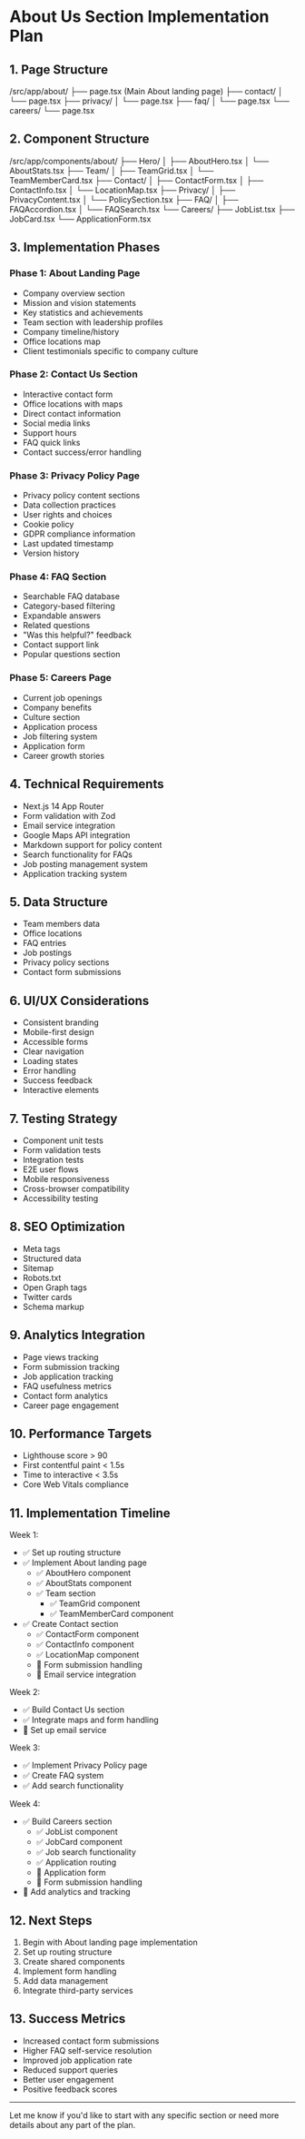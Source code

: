 # About Us Section Implementation Plan

## 1. Page Structure
/src/app/about/
├── page.tsx (Main About landing page)
├── contact/
│   └── page.tsx
├── privacy/
│   └── page.tsx
├── faq/
│   └── page.tsx
└── careers/
    └── page.tsx

## 2. Component Structure
/src/app/components/about/
├── Hero/
│   ├── AboutHero.tsx
│   └── AboutStats.tsx
├── Team/
│   ├── TeamGrid.tsx
│   └── TeamMemberCard.tsx
├── Contact/
│   ├── ContactForm.tsx
│   ├── ContactInfo.tsx
│   └── LocationMap.tsx
├── Privacy/
│   ├── PrivacyContent.tsx
│   └── PolicySection.tsx
├── FAQ/
│   ├── FAQAccordion.tsx
│   └── FAQSearch.tsx
└── Careers/
    ├── JobList.tsx
    ├── JobCard.tsx
    └── ApplicationForm.tsx

## 3. Implementation Phases

### Phase 1: About Landing Page
- Company overview section
- Mission and vision statements
- Key statistics and achievements
- Team section with leadership profiles
- Company timeline/history
- Office locations map
- Client testimonials specific to company culture

### Phase 2: Contact Us Section
- Interactive contact form
- Office locations with maps
- Direct contact information
- Social media links
- Support hours
- FAQ quick links
- Contact success/error handling

### Phase 3: Privacy Policy Page
- Privacy policy content sections
- Data collection practices
- User rights and choices
- Cookie policy
- GDPR compliance information
- Last updated timestamp
- Version history

### Phase 4: FAQ Section
- Searchable FAQ database
- Category-based filtering
- Expandable answers
- Related questions
- "Was this helpful?" feedback
- Contact support link
- Popular questions section

### Phase 5: Careers Page
- Current job openings
- Company benefits
- Culture section
- Application process
- Job filtering system
- Application form
- Career growth stories

## 4. Technical Requirements
- Next.js 14 App Router
- Form validation with Zod
- Email service integration
- Google Maps API integration
- Markdown support for policy content
- Search functionality for FAQs
- Job posting management system
- Application tracking system

## 5. Data Structure
- Team members data
- Office locations
- FAQ entries
- Job postings
- Privacy policy sections
- Contact form submissions

## 6. UI/UX Considerations
- Consistent branding
- Mobile-first design
- Accessible forms
- Clear navigation
- Loading states
- Error handling
- Success feedback
- Interactive elements

## 7. Testing Strategy
- Component unit tests
- Form validation tests
- Integration tests
- E2E user flows
- Mobile responsiveness
- Cross-browser compatibility
- Accessibility testing

## 8. SEO Optimization
- Meta tags
- Structured data
- Sitemap
- Robots.txt
- Open Graph tags
- Twitter cards
- Schema markup

## 9. Analytics Integration
- Page views tracking
- Form submission tracking
- Job application tracking
- FAQ usefulness metrics
- Contact form analytics
- Career page engagement

## 10. Performance Targets
- Lighthouse score > 90
- First contentful paint < 1.5s
- Time to interactive < 3.5s
- Core Web Vitals compliance

## 11. Implementation Timeline
Week 1:
- ✅ Set up routing structure
- ✅ Implement About landing page
  - ✅ AboutHero component
  - ✅ AboutStats component
  - ✅ Team section
    - ✅ TeamGrid component
    - ✅ TeamMemberCard component
- ✅ Create Contact section
  - ✅ ContactForm component
  - ✅ ContactInfo component
  - ✅ LocationMap component
  - 🔄 Form submission handling
  - 🔄 Email service integration

Week 2:
- ✅ Build Contact Us section
- ✅ Integrate maps and form handling
- 🔄 Set up email service

Week 3:
- ✅ Implement Privacy Policy page
- ✅ Create FAQ system
- ✅ Add search functionality

Week 4:
- ✅ Build Careers section
  - ✅ JobList component
  - ✅ JobCard component
  - ✅ Job search functionality
  - ✅ Application routing
  - 🔄 Application form
  - 🔄 Form submission handling
- 🔄 Add analytics and tracking

## 12. Next Steps
1. Begin with About landing page implementation
2. Set up routing structure
3. Create shared components
4. Implement form handling
5. Add data management
6. Integrate third-party services

## 13. Success Metrics
- Increased contact form submissions
- Higher FAQ self-service resolution
- Improved job application rate
- Reduced support queries
- Better user engagement
- Positive feedback scores

---

Let me know if you'd like to start with any specific section or need more details about any part of the plan. 